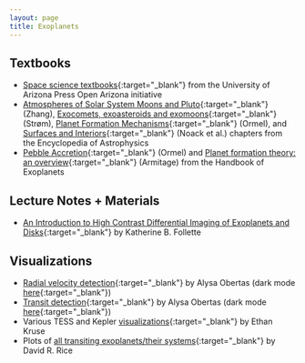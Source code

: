 ```yaml
---
layout: page
title: Exoplanets
---
```


## Textbooks
- [Space science textbooks](https://open.uapress.arizona.edu/projects/project-collection/spacescience?collectionOrder=spacescience){:target="_blank"} from the University of Arizona Press Open Arizona initiative
- [Atmospheres of Solar System Moons and Pluto](https://arxiv.org/abs/2410.04595){:target="_blank"} (Zhang), [Exocomets, exoasteroids and exomoons](https://arxiv.org/abs/2410.06248){:target="_blank"} (Strøm), [Planet Formation Mechanisms](https://arxiv.org/abs/2410.14430){:target="_blank"} (Ormel), and [Surfaces and Interiors](https://arxiv.org/abs/2410.08055){:target="_blank"} (Noack et al.) chapters from the Encyclopedia of Astrophysics
- [Pebble Accretion](https://arxiv.org/abs/2411.14643){:target="_blank"} (Ormel) and [Planet formation theory: an overview](https://arxiv.org/abs/2412.11064){:target="_blank"} (Armitage) from the Handbook of Exoplanets

## Lecture Notes + Materials
- [An Introduction to High Contrast Differential Imaging of Exoplanets and Disks](https://arxiv.org/abs/2308.01354){:target="_blank"} by Katherine B. Follette

## Visualizations
- [Radial velocity detection](https://upload.wikimedia.org/wikipedia/commons/c/cd/Radial_velocity_doppler_spectroscopy.gif){:target="_blank"} by Alysa Obertas (dark mode [here](https://upload.wikimedia.org/wikipedia/commons/c/c8/Exoplanet_radial_velocity_doppler_spectroscopy_dark.gif){:target="_blank"})
- [Transit detection](https://upload.wikimedia.org/wikipedia/commons/8/88/Exoplanet_transit_method.gif){:target="_blank"} by Alysa Obertas (dark mode [here](https://twitter.com/AstroAlysa/status/1546862374564528129){:target="_blank"})
- Various TESS and Kepler [visualizations](https://www.ethankruse.com/dataviz.php){:target="_blank"} by Ethan Kruse
- Plots of [all transiting exoplanets/their systems](https://davidrrice.github.io/ExoSystemPlot/exoplanetplots.html){:target="_blank"} by David R. Rice